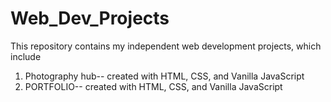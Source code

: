 # Web_Dev_Projects

This repository contains my independent web development projects, which include
1. Photography hub-- created with HTML, CSS, and Vanilla JavaScript
2. PORTFOLIO-- created with HTML, CSS, and Vanilla JavaScript




